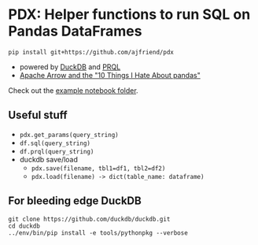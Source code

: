 # PDX: Helper functions to run SQL on Pandas DataFrames

```shell
pip install git+https://github.com/ajfriend/pdx
```

- powered by [DuckDB](https://duckdb.org/) and [PRQL](https://prql-lang.org/)
- [Apache Arrow and the "10 Things I Hate About pandas"](https://wesmckinney.com/blog/apache-arrow-pandas-internals/)

Check out the [example notebook folder](notebooks).

## Useful stuff

- `pdx.get_params(query_string)`
- `df.sql(query_string)`
- `df.prql(query_string)`
- duckdb save/load
  - `pdx.save(filename, tbl1=df1, tbl2=df2)`
  - `pdx.load(filename) -> dict(table_name: dataframe)`

## For bleeding edge DuckDB

```
git clone https://github.com/duckdb/duckdb.git
cd duckdb
../env/bin/pip install -e tools/pythonpkg --verbose
```
